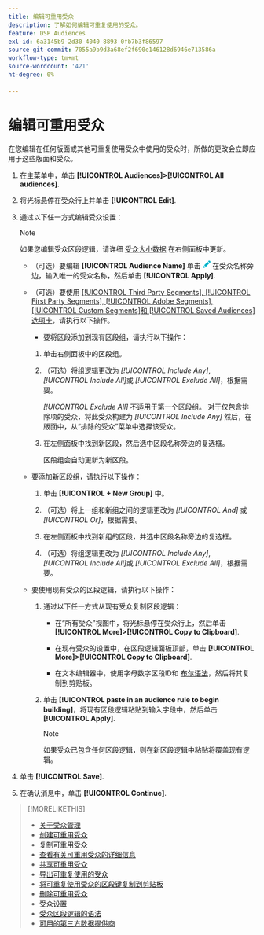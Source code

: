 ```yaml
---
title: 编辑可重用受众
description: 了解如何编辑可重复使用的受众。
feature: DSP Audiences
exl-id: 6a3145b9-2d30-4040-8893-0fb7b3f86597
source-git-commit: 7055a9b9d3a68ef2f690e146128d6946e713586a
workflow-type: tm+mt
source-wordcount: '421'
ht-degree: 0%

---
```


# 编辑可重用受众

在您编辑在任何版面或其他可重复使用受众中使用的受众时，所做的更改会立即应用于这些版面和受众。<!-- verify -->

1. 在主菜单中，单击 **[!UICONTROL Audiences]>[!UICONTROL All audiences]**.

1. 将光标悬停在受众行上并单击 **[!UICONTROL Edit]**.

1. 通过以下任一方式编辑受众设置：

   >[!NOTE]
   >
   >如果您编辑受众区段逻辑，请详细 [受众大小数据](audience-about.md) 在右侧面板中更新。

   * （可选）要编辑 **[!UICONTROL Audience Name]** 单击 ![编辑](/help/dsp/assets/edit.png) 在受众名称旁边，输入唯一的受众名称，然后单击 **[!UICONTROL Apply]**.

   * （可选）要使用 [[!UICONTROL Third Party Segments], [!UICONTROL First Party Segments], [!UICONTROL Adobe Segments], [!UICONTROL Custom Segments]和 [!UICONTROL Saved Audiences] 选项卡](audience-settings.md)，请执行以下操作。

      * 要将区段添加到现有区段组，请执行以下操作：
      1. 单击右侧面板中的区段组。

      1. （可选）将组逻辑更改为 *[!UICONTROL Include Any]*, *[!UICONTROL Include All]*&#x200B;或 *[!UICONTROL Exclude All]*，根据需要。

         *[!UICONTROL Exclude All]* 不适用于第一个区段组。 对于仅包含排除项的受众，将此受众构建为 *[!UICONTROL Include Any]* 然后，在版面中，从“排除的受众”菜单中选择该受众。

      1. 在左侧面板中找到新区段，然后选中区段名称旁边的复选框。

         区段组会自动更新为新区段。
   * 要添加新区段组，请执行以下操作：

      1. 单击 **[!UICONTROL + New Group]** 中。

      1. （可选）将上一组和新组之间的逻辑更改为 *[!UICONTROL And]* 或 *[!UICONTROL Or]*，根据需要。

      1. 在左侧面板中找到新组的区段，并选中区段名称旁边的复选框。

      1. （可选）将组逻辑更改为 *[!UICONTROL Include Any]*, *[!UICONTROL Include All]*&#x200B;或 *[!UICONTROL Exclude All]*，根据需要。
   * 要使用现有受众的区段逻辑，请执行以下操作：

      1. 通过以下任一方式从现有受众复制区段逻辑：

         * 在“所有受众”视图中，将光标悬停在受众行上，然后单击 **[!UICONTROL More]>[!UICONTROL Copy to Clipboard]**.

         * 在现有受众的设置中，在区段逻辑面板顶部，单击 **[!UICONTROL More]>[!UICONTROL Copy to Clipboard]**.

         * 在文本编辑器中，使用字母数字区段ID和 [布尔语法](audience-segment-logic-syntax.md)，然后将其复制到剪贴板。
      1. 单击 **[!UICONTROL paste in an audience rule to begin building]**，将现有区段逻辑粘贴到输入字段中，然后单击 **[!UICONTROL Apply]**.

         >[!NOTE]
         >
         >如果受众已包含任何区段逻辑，则在新区段逻辑中粘贴将覆盖现有逻辑。





1. 单击 **[!UICONTROL Save]**.

1. 在确认消息中，单击 **[!UICONTROL Continue]**.

>[!MORELIKETHIS]
>
>* [关于受众管理](audience-about.md)
>* [创建可重用受众](reusable-audience-create.md)
>* [复制可重用受众](reusable-audience-duplicate.md)
>* [查看有关可重用受众的详细信息](reusable-audience-view-details.md)
>* [共享可重用受众](reusable-audience-share.md)
>* [导出可重复使用的受众](reusable-audience-export.md)
>* [将可重复使用受众的区段键复制到剪贴板](reusable-audience-clipboard.md)
>* [删除可重用受众](reusable-audience-delete.md)
>* [受众设置](audience-settings.md)
>* [受众区段逻辑的语法](audience-segment-logic-syntax.md)
>* [可用的第三方数据提供商](third-party-data-providers.md)

